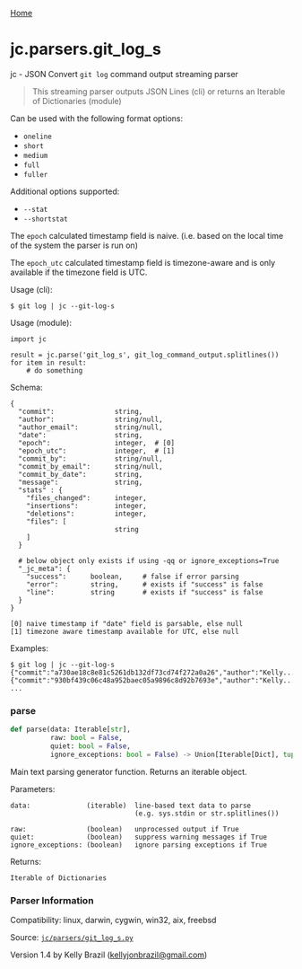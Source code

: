 [Home](https://kellyjonbrazil.github.io/jc/)
<a id="jc.parsers.git_log_s"></a>

# jc.parsers.git_log_s

jc - JSON Convert `git log` command output streaming parser

> This streaming parser outputs JSON Lines (cli) or returns an Iterable of
> Dictionaries (module)

Can be used with the following format options:
- `oneline`
- `short`
- `medium`
- `full`
- `fuller`

Additional options supported:
- `--stat`
- `--shortstat`

The `epoch` calculated timestamp field is naive. (i.e. based on the
local time of the system the parser is run on)

The `epoch_utc` calculated timestamp field is timezone-aware and is
only available if the timezone field is UTC.

Usage (cli):

    $ git log | jc --git-log-s

Usage (module):

    import jc

    result = jc.parse('git_log_s', git_log_command_output.splitlines())
    for item in result:
        # do something

Schema:

    {
      "commit":               string,
      "author":               string/null,
      "author_email":         string/null,
      "date":                 string,
      "epoch":                integer,  # [0]
      "epoch_utc":            integer,  # [1]
      "commit_by":            string/null,
      "commit_by_email":      string/null,
      "commit_by_date":       string,
      "message":              string,
      "stats" : {
        "files_changed":      integer,
        "insertions":         integer,
        "deletions":          integer,
        "files": [
                              string
        ]
      }

      # below object only exists if using -qq or ignore_exceptions=True
      "_jc_meta": {
        "success":      boolean,     # false if error parsing
        "error":        string,      # exists if "success" is false
        "line":         string       # exists if "success" is false
      }
    }

    [0] naive timestamp if "date" field is parsable, else null
    [1] timezone aware timestamp available for UTC, else null

Examples:

    $ git log | jc --git-log-s
    {"commit":"a730ae18c8e81c5261db132df73cd74f272a0a26","author":"Kelly...}
    {"commit":"930bf439c06c48a952baec05a9896c8d92b7693e","author":"Kelly...}
    ...

<a id="jc.parsers.git_log_s.parse"></a>

### parse

```python
def parse(data: Iterable[str],
          raw: bool = False,
          quiet: bool = False,
          ignore_exceptions: bool = False) -> Union[Iterable[Dict], tuple]
```

Main text parsing generator function. Returns an iterable object.

Parameters:

    data:              (iterable)  line-based text data to parse
                                   (e.g. sys.stdin or str.splitlines())

    raw:               (boolean)   unprocessed output if True
    quiet:             (boolean)   suppress warning messages if True
    ignore_exceptions: (boolean)   ignore parsing exceptions if True


Returns:

    Iterable of Dictionaries

### Parser Information
Compatibility:  linux, darwin, cygwin, win32, aix, freebsd

Source: [`jc/parsers/git_log_s.py`](https://github.com/kellyjonbrazil/jc/blob/master/jc/parsers/git_log_s.py)

Version 1.4 by Kelly Brazil (kellyjonbrazil@gmail.com)
